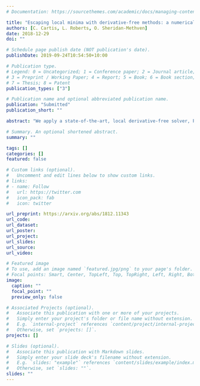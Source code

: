 ```yaml
---
# Documentation: https://sourcethemes.com/academic/docs/managing-content/

title: "Escaping local minima with derivative-free methods: a numerical investigation"
authors: [C. Cartis, L. Roberts, O. Sheridan-Methven]
date: 2018-12-29
doi: ""

# Schedule page publish date (NOT publication's date).
publishDate: 2019-09-24T10:54:50+10:00

# Publication type.
# Legend: 0 = Uncategorized; 1 = Conference paper; 2 = Journal article;
# 3 = Preprint / Working Paper; 4 = Report; 5 = Book; 6 = Book section;
# 7 = Thesis; 8 = Patent
publication_types: ["3"]

# Publication name and optional abbreviated publication name.
publication: "Submitted"
publication_short: ""

abstract: "We apply a state-of-the-art, local derivative-free solver, Py-BOBYQA, to global optimization problems, and propose an algorithmic improvement that is beneficial in this context. Our numerical findings are illustrated on a commonly-used test set of global optimization problems and associated noisy variants, and on hyperparameter tuning for the machine learning test set MNIST. As Py-BOBYQA is a model-based trust-region method, we compare mostly (but not exclusively) with other global optimization methods for which (global) models are important, such as Bayesian optimization and response surface methods; we also consider state-of-the-art representative deterministic and stochastic codes, such as DIRECT and CMA-ES. We find Py-BOBYQA to be competitive with global solvers that are provably designed for finding global optima, for all accuracy/budget regimes, in both smooth and noisy settings. In particular, Py-BOBYQA variants are best performing for smooth and multiplicative noise problems in high-accuracy regimes. As a by-product, some preliminary conclusions can be drawn on the relative performance of the global solvers we have tested with default settings."

# Summary. An optional shortened abstract.
summary: ""

tags: []
categories: []
featured: false

# Custom links (optional).
#   Uncomment and edit lines below to show custom links.
# links:
# - name: Follow
#   url: https://twitter.com
#   icon_pack: fab
#   icon: twitter

url_preprint: https://arxiv.org/abs/1812.11343
url_code:
url_dataset:
url_poster:
url_project:
url_slides:
url_source:
url_video:

# Featured image
# To use, add an image named `featured.jpg/png` to your page's folder. 
# Focal points: Smart, Center, TopLeft, Top, TopRight, Left, Right, BottomLeft, Bottom, BottomRight.
image:
  caption: ""
  focal_point: ""
  preview_only: false

# Associated Projects (optional).
#   Associate this publication with one or more of your projects.
#   Simply enter your project's folder or file name without extension.
#   E.g. `internal-project` references `content/project/internal-project/index.md`.
#   Otherwise, set `projects: []`.
projects: []

# Slides (optional).
#   Associate this publication with Markdown slides.
#   Simply enter your slide deck's filename without extension.
#   E.g. `slides: "example"` references `content/slides/example/index.md`.
#   Otherwise, set `slides: ""`.
slides: ""
---
```

